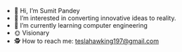 - 👋 Hi, I’m Sumit Pandey
- 👀 I’m interested in converting innovative ideas to reality.
- 🌱 I’m currently learning computer engineering
- 🌞 Visionary
- 🕵️ How to reach me: teslahawking197@gmail.com

<!---
sumitpandey16/sumitpandey16 is a ✨ special ✨ repository because its `README.md` (this file) appears on your GitHub profile.
You can click the Preview link to take a look at your changes.
--->
